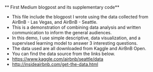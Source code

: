 
** First Medium blogpost and its supplementary code**
- This file include the blogpost I wrote using the data collected from AirBnB - Las Vegas, and AirBnB - Seattle.
- This is a demonstration of combining data analysis and written communication to inform the general audiences.
- In this demo, I use simple descriptive, data visualization, and a supervised learning model to answer 3 interesting questions.
- The data used are all downloaded from Kaggle and AirBnB Open.
- You can find the data source from the links below.
- https://www.kaggle.com/airbnb/seattle/data
- http://insideairbnb.com/get-the-data.html

